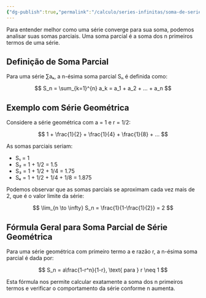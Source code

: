 ```yaml
---
{"dg-publish":true,"permalink":"/calculo/series-infinitas/soma-de-series-por-somas-parciais/","created":"2025-05-20T13:30:13.833-03:00"}
---
```



Para entender melhor como uma série converge para sua soma, podemos analisar suas somas parciais. Uma soma parcial é a soma dos n primeiros termos de uma série.

## Definição de Soma Parcial

Para uma série ∑aₖ, a n-ésima soma parcial Sₙ é definida como:

$$
 S_n = \sum_{k=1}^{n} a_k = a_1 + a_2 + … + a_n 
$$

## Exemplo com Série Geométrica

Considere a série geométrica com a = 1 e r = 1/2:

$$
 1 + \frac{1}{2} + \frac{1}{4} + \frac{1}{8} + … 
$$

As somas parciais seriam:

- S₁ = 1
- S₂ = 1 + 1/2 = 1.5
- S₃ = 1 + 1/2 + 1/4 = 1.75
- S₄ = 1 + 1/2 + 1/4 + 1/8 = 1.875

Podemos observar que as somas parciais se aproximam cada vez mais de 2, que é o valor limite da série:

$$
 \lim_{n \to \infty} S_n = \frac{1}{1-\frac{1}{2}} = 2 
$$

## Fórmula Geral para Soma Parcial de Série Geométrica

Para uma série geométrica com primeiro termo a e razão r, a n-ésima soma parcial é dada por:

$$
 S_n = a\frac{1-r^n}{1-r}, \text{ para } r \neq 1 
$$

Esta fórmula nos permite calcular exatamente a soma dos n primeiros termos e verificar o comportamento da série conforme n aumenta.

